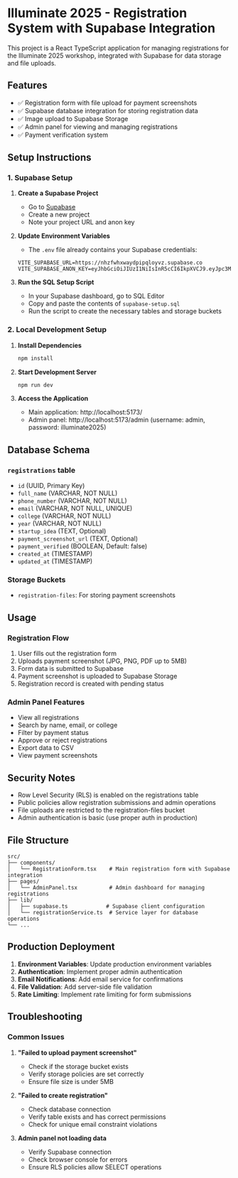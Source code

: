 # Illuminate 2025 - Registration System with Supabase Integration

This project is a React TypeScript application for managing registrations for the Illuminate 2025 workshop, integrated with Supabase for data storage and file uploads.

## Features

- ✅ Registration form with file upload for payment screenshots
- ✅ Supabase database integration for storing registration data
- ✅ Image upload to Supabase Storage
- ✅ Admin panel for viewing and managing registrations
- ✅ Payment verification system

## Setup Instructions

### 1. Supabase Setup

1. **Create a Supabase Project**

   - Go to [Supabase](https://supabase.com)
   - Create a new project
   - Note your project URL and anon key

2. **Update Environment Variables**

   - The `.env` file already contains your Supabase credentials:

   ```
   VITE_SUPABASE_URL=https://nhzfwhxwaydpipqloyvz.supabase.co
   VITE_SUPABASE_ANON_KEY=eyJhbGciOiJIUzI1NiIsInR5cCI6IkpXVCJ9.eyJpc3MiOiJzdXBhYmFzZSIsInJlZiI6Im5oemZ3aHh3YXlkcGlwcWxveXZ6Iiwicm9sZSI6ImFub24iLCJpYXQiOjE3NTc3NjkzMzUsImV4cCI6MjA3MzM0NTMzNX0.l9vFa2vJamSEFk_15VLbKPVY1P9i3w2BShm1DxCO_8E
   ```

3. **Run the SQL Setup Script**
   - In your Supabase dashboard, go to SQL Editor
   - Copy and paste the contents of `supabase-setup.sql`
   - Run the script to create the necessary tables and storage buckets

### 2. Local Development Setup

1. **Install Dependencies**

   ```bash
   npm install
   ```

2. **Start Development Server**

   ```bash
   npm run dev
   ```

3. **Access the Application**
   - Main application: http://localhost:5173/
   - Admin panel: http://localhost:5173/admin (username: admin, password: illuminate2025)

## Database Schema

### `registrations` table

- `id` (UUID, Primary Key)
- `full_name` (VARCHAR, NOT NULL)
- `phone_number` (VARCHAR, NOT NULL)
- `email` (VARCHAR, NOT NULL, UNIQUE)
- `college` (VARCHAR, NOT NULL)
- `year` (VARCHAR, NOT NULL)
- `startup_idea` (TEXT, Optional)
- `payment_screenshot_url` (TEXT, Optional)
- `payment_verified` (BOOLEAN, Default: false)
- `created_at` (TIMESTAMP)
- `updated_at` (TIMESTAMP)

### Storage Buckets

- `registration-files`: For storing payment screenshots

## Usage

### Registration Flow

1. User fills out the registration form
2. Uploads payment screenshot (JPG, PNG, PDF up to 5MB)
3. Form data is submitted to Supabase
4. Payment screenshot is uploaded to Supabase Storage
5. Registration record is created with pending status

### Admin Panel Features

- View all registrations
- Search by name, email, or college
- Filter by payment status
- Approve or reject registrations
- Export data to CSV
- View payment screenshots

## Security Notes

- Row Level Security (RLS) is enabled on the registrations table
- Public policies allow registration submissions and admin operations
- File uploads are restricted to the registration-files bucket
- Admin authentication is basic (use proper auth in production)

## File Structure

```
src/
├── components/
│   └── RegistrationForm.tsx    # Main registration form with Supabase integration
├── pages/
│   └── AdminPanel.tsx          # Admin dashboard for managing registrations
├── lib/
│   ├── supabase.ts            # Supabase client configuration
│   └── registrationService.ts  # Service layer for database operations
└── ...
```

## Production Deployment

1. **Environment Variables**: Update production environment variables
2. **Authentication**: Implement proper admin authentication
3. **Email Notifications**: Add email service for confirmations
4. **File Validation**: Add server-side file validation
5. **Rate Limiting**: Implement rate limiting for form submissions

## Troubleshooting

### Common Issues

1. **"Failed to upload payment screenshot"**

   - Check if the storage bucket exists
   - Verify storage policies are set correctly
   - Ensure file size is under 5MB

2. **"Failed to create registration"**

   - Check database connection
   - Verify table exists and has correct permissions
   - Check for unique email constraint violations

3. **Admin panel not loading data**
   - Verify Supabase connection
   - Check browser console for errors
   - Ensure RLS policies allow SELECT operations
